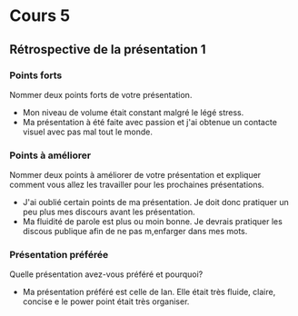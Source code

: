 # Cours 5
## Rétrospective de la présentation 1

### Points forts
Nommer deux points forts de votre présentation. 
* Mon niveau de volume était constant malgré le légé stress.
* Ma présentation à été faite avec passion et j'ai obtenue un contacte visuel avec pas mal tout le monde.

### Points à améliorer
Nommer deux points à améliorer de votre présentation et expliquer comment vous allez les travailler pour les prochaines présentations.
* J'ai oublié certain points de ma présentation. Je doit donc pratiquer un peu plus mes discours avant les présentation.
* Ma fluidité de parole est plus ou moin bonne. Je devrais pratiquer les discous publique afin de ne pas m,enfarger dans mes mots.

### Présentation préférée
Quelle présentation avez-vous préféré et pourquoi?
* Ma présentation préféré est celle de Ian. Elle était très fluide, claire, concise e le power point était très organiser.
